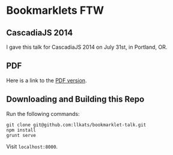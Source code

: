 # Bookmarklets FTW

## CascadiaJS 2014

I gave this talk for CascadiaJS 2014 on July 31st, in Portland, OR.

## PDF

Here is a link to the [PDF version](https://github.com/llkats/bookmarklet-talk/blob/master/bookmarklets-ftw.pdf?raw=true).

## Downloading and Building this Repo

Run the following commands:
```
git clone git@github.com:llkats/bookmarklet-talk.git
npm install
grunt serve
```
Visit `localhost:8000`.
